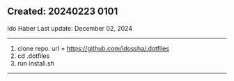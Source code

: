 ## Created: 20240223 0101

Ido Haber
Last update: December 02, 2024

---

1. clone repo. url = https://github.com/idossha/.dotfiles
2. cd .dotfiles
3. run install.sh

---

